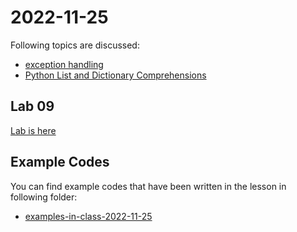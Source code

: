 # 2022-11-25

Following topics are discussed: 

- [exception handling](../course-content/exception-handling.md)
- [Python List and Dictionary Comprehensions](../course-content/python-comprehensions.md)




## Lab 09

[Lab is here](Labs/Lab-2022-11-25.md)

## Example Codes


You can find example codes that have been written in the lesson in following folder:
 - [examples-in-class-2022-11-25](examples-in-class-2022-11-25)

